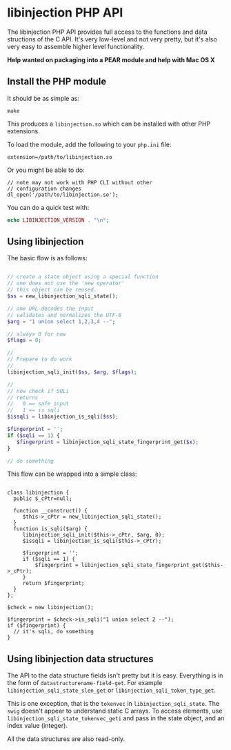 libinjection PHP API
=================================

The libinjection PHP API provides full access to the functions
and data structions of the C API.  It's very low-level and not
very pretty, but it's also very easy to assemble higher level
functionality.

<p><b>
Help wanted on packaging into a PEAR module and help with Mac OS X
</b></p>

Install the PHP module
-------------------------

It should be as simple as:

```
make
```

This produces a `libinjection.so` which can be installed with other
PHP extensions.

To load the module, add the following to your `php.ini` file:

```
extension=/path/to/libinjection.so
```

Or you might be able to do:

```
// note may not work with PHP CLI without other
// configuration changes
dl_open('/path/to/libinjection.so');
```

You can do a quick test with:

```php
echo LIBINJECTION_VERSION . "\n";
```


Using libinjection
-------------------------

The basic flow is as follows:

```php

// create a state object using a special function
// one does not use the 'new operator'
// this object can be reused.
$ss = new_libinjection_sqli_state();

// one URL-decodes the input
// validates and normalizes the UTF-8
$arg = "1 union select 1,2,3,4 --";

// always 0 for now
$flags = 0;

//
// Prepare to do work
//
libinjection_sqli_init($ss, $arg, $flags);

//
// now check if SQLi
// returns
//   0 == safe input
//   1 == is sqli
$issqli = libinjection_is_sqli($ss);

$fingerprint = '';
if ($sqli == 1) {
   $fingerprint = libinjection_sqli_state_fingerprint_get($x);
}

// do something

```

This flow can be wrapped into a simple class:

```

class libinjection {
  public $_cPtr=null;

  function __construct() {
     $this->_cPtr = new_libinjection_sqli_state();
  }
  function is_sqli($arg) {
     libinjection_sqli_init($this->_cPtr, $arg, 0);
     $issqli = libinjection_is_sqli($this->_cPtr);

     $fingerprint = '';
     if ($sqli == 1) {
         $fingerprint = libinjection_sqli_state_fingerprint_get($this->_cPtr);
     }
     return $fingerprint;
  }
};

$check = new libinjection();

$fingerprint = $check->is_sqli("1 union select 2 --");
if ($fingerprint) {
  // it's sqli, do something
}
```


Using libinjection data structures
----------------------------------

The API to the data structure fields isn't pretty but it is easy.
Everything is in the form of `datastructurename-field-get`.  For
example `libinjection_sqli_state_slen_get` or
`libinjection_sqli_token_type_get`.

This is one exception, that is the `tokenvec` in
`libinjection_sqli_state`.  The `swig` doesn't appear to understand
static C arrays.  To access elements, use
`libinjection_sqli_state_tokenvec_geti` and pass in the state object,
and an index value (integer).

All the data structures are also read-only.



